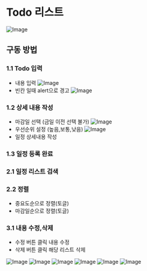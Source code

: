 # Todo 리스트
![Image](https://github.com/user-attachments/assets/082c23ae-469e-473a-a11e-83bcb89764d5)
## 구동 방법

### 1.1 Todo 입력
- 내용 입력
![Image](https://github.com/user-attachments/assets/f770904d-59a3-4ab7-aecb-8a93096299ae)
- 빈칸 일때 alert으로 경고
![Image](https://github.com/user-attachments/assets/02c9fa92-4e9c-4b12-b056-1671965c2d6d)
### 1.2 상세 내용 작성
- 마감일 선택 (금일 이전 선택 불가)
![Image](https://github.com/user-attachments/assets/ad6da638-2a53-44dc-bc10-199feb64f774)
- 우선순위 설정 (높음,보통,낮음)
![Image](https://github.com/user-attachments/assets/feb4fe43-3a58-4ef5-a295-192291471f37)
- 일정 상세내용 작성

### 1.3 일정 등록 완료

### 2.1 일정 리스트 검색

### 2.2 정렬
- 중요도순으로 정렬(토글)
- 마감일순으로 정렬(토글)

### 3.1 내용 수정,삭제
- 수정 버튼 클릭 내용 수정
- 삭제 버튼 클릭 해당 리스트 삭제


![Image](https://github.com/user-attachments/assets/8587221d-32ca-49ba-94d2-5a2e2f07d0d0)
![Image](https://github.com/user-attachments/assets/38afbd85-b31f-4942-abb7-f66cddb24339)
![Image](https://github.com/user-attachments/assets/165f05ce-2c3b-42f9-ad6d-e9ff67a60a99)
![Image](https://github.com/user-attachments/assets/1a8e43d6-2a5b-4ddb-80cc-0c2770645cd4)
![Image](https://github.com/user-attachments/assets/efd46cc6-6b62-4842-8dfe-418d990407cf)
![Image](https://github.com/user-attachments/assets/1f029806-2b9e-49c4-9a57-6774ab16f826)

